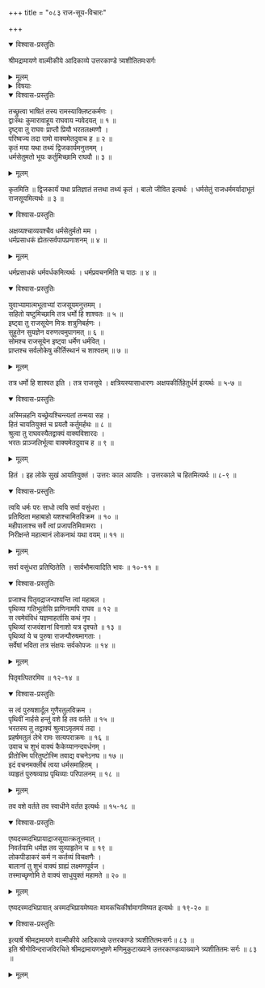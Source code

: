 +++
title = "०८३ राज-सूय-विचारः"

+++

<details open><summary>विश्वास-प्रस्तुतिः</summary>

श्रीमद्रामायणे वाल्मीकीये आदिकाव्ये उत्तरकाण्डे त्र्यशीतितमःसर्गः
</details>

<details><summary>मूलम्</summary>

श्रीमद्रामायणे वाल्मीकीये आदिकाव्ये उत्तरकाण्डे त्र्यशीतितमःसर्गः
</details>

<details><summary>विषयाः</summary>

रामेण भरत-लक्ष्मणौ प्रति  
राज-सूय--चिकीर्षा-निवेदनम् ॥ १ ॥  
भरतेन तं प्रति  
तस्य सर्व-राज--पराजय-पूर्वकत्वोक्त्या  
पृथ्वी-विनाश-हेतुत्व-कथनेन  
तत्-करणस्यानौचित्य-कथनम् ॥ २ ॥  
रामेण तंप्रति तद्-वचन-प्रशंसन-पूर्वकं राज-सूय--निवर्तनोक्तिः ॥ ३ ॥
</details>

<details open><summary>विश्वास-प्रस्तुतिः</summary>

तच्छ्रुत्वा भाषितं तस्य रामस्याक्लिष्टकर्मणः ।  
द्वाःस्थः कुमारावाहूय राघवाय न्यवेदयत् ॥ १ ॥  
दृष्ट्वा तु राघवः प्राप्तौ प्रियौ भरतलक्ष्मणौ ।  
परिष्वज्य तदा रामो वाक्यमेतदुवाच ह ॥ २ ॥  
कृतं मया यथा तथ्यं द्विजकार्यमनुत्तमम् ।  
धर्मसेतुमतो भूयः कर्तुमिच्छामि राघवौ ॥ ३ ॥
</details>

<details><summary>मूलम्</summary>

तच्छ्रुत्वा भाषितं तस्य रामस्याक्लिष्टकर्मणः ।  
द्वाःस्थः कुमारावाहूय राघवाय न्यवेदयत् ॥ १ ॥  
दृष्ट्वा तु राघवः प्राप्तौ प्रियौ भरतलक्ष्मणौ ।  
परिष्वज्य तदा रामो वाक्यमेतदुवाच ह ॥ २ ॥  
कृतं मया यथा तथ्यं द्विजकार्यमनुत्तमम् ।  
धर्मसेतुमतो भूयः कर्तुमिच्छामि राघवौ ॥ ३ ॥
</details>

कृतमिति ॥ द्विजकार्यं यथा प्रतिज्ञातं तत्तथा तथ्यं कृतं । बालो जीवित इत्यर्थः । धर्मसेतुं राजधर्ममर्यादाभूतं राजसूयमित्यर्थः ॥ ३ ॥

<details open><summary>विश्वास-प्रस्तुतिः</summary>

अक्षय्यश्चाव्ययश्चैव धर्मसेतुर्मतो मम ।  
धर्मप्रसाधकं ह्येतत्सर्वपापप्रणाशनम् ॥ ४ ॥
</details>

<details><summary>मूलम्</summary>

अक्षय्यश्चाव्ययश्चैव धर्मसेतुर्मतो मम ।  
धर्मप्रसाधकं ह्येतत्सर्वपापप्रणाशनम् ॥ ४ ॥
</details>

धर्मप्रसाधकं धर्मवर्धकमित्यर्थः । धर्मप्रवचनमिति च पाठः ॥ ४ ॥

<details open><summary>विश्वास-प्रस्तुतिः</summary>

युवाभ्यामात्मभूताभ्यां राजसूयमनुत्तमम् ।  
सहितो यष्टुमिच्छामि तत्र धर्मो हि शाश्वतः ॥ ५ ॥  
इष्ट्वा तु राजसूयेन मित्रः शत्रुनिबर्हणः ।  
सुहुतेन सुयज्ञेन वरुणत्वमुपागमत् ॥ ६ ॥  
सोमश्च राजसूयेन इष्ट्वा धर्मेण धर्मवित् ।  
प्राप्तश्च सर्वलोकेषु कीर्तिस्थानं च शाश्वतम् ॥ ७ ॥
</details>

<details><summary>मूलम्</summary>

युवाभ्यामात्मभूताभ्यां राजसूयमनुत्तमम् ।  
सहितो यष्टुमिच्छामि तत्र धर्मो हि शाश्वतः ॥ ५ ॥  
इष्ट्वा तु राजसूयेन मित्रः शत्रुनिबर्हणः ।  
सुहुतेन सुयज्ञेन वरुणत्वमुपागमत् ॥ ६ ॥  
सोमश्च राजसूयेन इष्ट्वा धर्मेण धर्मवित् ।  
प्राप्तश्च सर्वलोकेषु कीर्तिस्थानं च शाश्वतम् ॥ ७ ॥
</details>

तत्र धर्मो हि शाश्वत इति । तत्र राजसूये । क्षत्रियस्यासाधारणः अक्षयकीर्तिहेतुर्धर्म इत्यर्थः ॥ ५-७ ॥

<details open><summary>विश्वास-प्रस्तुतिः</summary>

अस्मिन्नहनि यच्छ्रेयश्चिन्त्यतां तन्मया सह ।  
हितं चायतियुक्तं च प्रयतौ कर्तुमर्हथः ॥ ८ ॥  
श्रुत्वा तु राघवस्यैतद्वाक्यं वाक्यविशारदः ।  
भरतः प्राञ्जलिर्भूत्वा वाक्यमेतदुवाच ह ॥ ९ ॥
</details>

<details><summary>मूलम्</summary>

अस्मिन्नहनि यच्छ्रेयश्चिन्त्यतां तन्मया सह ।  
हितं चायतियुक्तं च प्रयतौ कर्तुमर्हथः ॥ ८ ॥  
श्रुत्वा तु राघवस्यैतद्वाक्यं वाक्यविशारदः ।  
भरतः प्राञ्जलिर्भूत्वा वाक्यमेतदुवाच ह ॥ ९ ॥
</details>

हितं । इह लोके सुखं आयतियुक्तं । उत्तरः काल आयतिः । उत्तरकाले च हितमित्यर्थः ॥ ८-९ ॥

<details open><summary>विश्वास-प्रस्तुतिः</summary>

त्वयि धर्मः परः साधो त्वयि सर्वा वसुंधरा ।  
प्रतिष्ठिता महाबाहो यशश्चामितविक्रम ॥ १० ॥  
महीपालाश्च सर्वे त्वां प्रजापतिमिवामराः ।  
निरीक्षन्ते महात्मानं लोकनाथं यथा वयम् ॥ ११ ॥
</details>

<details><summary>मूलम्</summary>

त्वयि धर्मः परः साधो त्वयि सर्वा वसुंधरा ।  
प्रतिष्ठिता महाबाहो यशश्चामितविक्रम ॥ १० ॥  
महीपालाश्च सर्वे त्वां प्रजापतिमिवामराः ।  
निरीक्षन्ते महात्मानं लोकनाथं यथा वयम् ॥ ११ ॥
</details>

सर्वा वसुंधरा प्रतिष्ठितेति । सार्वभौमत्वादिति भावः ॥ १०-११ ॥

<details open><summary>विश्वास-प्रस्तुतिः</summary>

प्रजाश्च पितृवद्राजन्पश्यन्ति त्वां महाबल ।  
पृथिव्या गतिभूतोसि प्राणिनामपि राघव ॥ १२ ॥  
स त्वमेवंविधं यज्ञमाहर्तासि कथं नृप ।  
पृथिव्यां राजवंशानां विनाशो यत्र दृश्यते ॥ १३ ॥  
पृथिव्यां ये च पुरुषा राजन्पौरुषमागताः ।  
सर्वेषां भविता तत्र संक्षयः सर्वकोपजः ॥ १४ ॥
</details>

<details><summary>मूलम्</summary>

प्रजाश्च पितृवद्राजन्पश्यन्ति त्वां महाबल ।  
पृथिव्या गतिभूतोसि प्राणिनामपि राघव ॥ १२ ॥  
स त्वमेवंविधं यज्ञमाहर्तासि कथं नृप ।  
पृथिव्यां राजवंशानां विनाशो यत्र दृश्यते ॥ १३ ॥  
पृथिव्यां ये च पुरुषा राजन्पौरुषमागताः ।  
सर्वेषां भविता तत्र संक्षयः सर्वकोपजः ॥ १४ ॥
</details>

पितृवत्पितरमिव ॥ १२-१४ ॥

<details open><summary>विश्वास-प्रस्तुतिः</summary>

स त्वं पुरुषशार्दूल गुणैरतुलविक्रम ।  
पृथिवीं नार्हसे हन्तुं वशे हि तव वर्तते ॥ १५ ॥  
भरतस्य तु तद्वाक्यं श्रुत्वाऽमृतमयं तदा ।  
प्रहर्षमतुलं लेभे रामः सत्यपराक्रमः ॥ १६ ॥  
उवाच च शुभं वाक्यं कैकेय्यानन्दवर्धनम् ।  
प्रीतोस्मि परितुष्टोस्मि तवाद्य वचनेऽनघ ॥ १७ ॥  
इदं वचनमक्लीबं त्वया धर्मसमाहितम् ।  
व्याहृतं पुरुषव्याघ्र पृथिव्याः परिपालनम् ॥ १८ ॥
</details>

<details><summary>मूलम्</summary>

स त्वं पुरुषशार्दूल गुणैरतुलविक्रम ।  
पृथिवीं नार्हसे हन्तुं वशे हि तव वर्तते ॥ १५ ॥  
भरतस्य तु तद्वाक्यं श्रुत्वाऽमृतमयं तदा ।  
प्रहर्षमतुलं लेभे रामः सत्यपराक्रमः ॥ १६ ॥  
उवाच च शुभं वाक्यं कैकेय्यानन्दवर्धनम् ।  
प्रीतोस्मि परितुष्टोस्मि तवाद्य वचनेऽनघ ॥ १७ ॥  
इदं वचनमक्लीबं त्वया धर्मसमाहितम् ।  
व्याहृतं पुरुषव्याघ्र पृथिव्याः परिपालनम् ॥ १८ ॥
</details>

तव वशे वर्तते तव स्वाधीने वर्तत इत्यर्थः ॥ १५-१८ ॥

<details open><summary>विश्वास-प्रस्तुतिः</summary>

एष्यदस्मदभिप्रायाद्राजसूयात्क्रतूत्तमात् ।  
निवर्तयामि धर्मज्ञ तव सुव्याहृतेन च ॥ १९ ॥  
लोकपीडाकरं कर्म न कर्तव्यं विचक्षणैः ।  
बालानां तु शुभं वाक्यं ग्राह्यं लक्ष्मणपूर्वज ।  
तस्माच्छृणोमि ते वाक्यं साधुयुक्तं महामते ॥ २० ॥
</details>

<details><summary>मूलम्</summary>

एष्यदस्मदभिप्रायाद्राजसूयात्क्रतूत्तमात् ।  
निवर्तयामि धर्मज्ञ तव सुव्याहृतेन च ॥ १९ ॥  
लोकपीडाकरं कर्म न कर्तव्यं विचक्षणैः ।  
बालानां तु शुभं वाक्यं ग्राह्यं लक्ष्मणपूर्वज ।  
तस्माच्छृणोमि ते वाक्यं साधुयुक्तं महामते ॥ २० ॥
</details>

एष्यदस्मदभिप्रायात् अस्मदभिप्रायमेष्यतः मामकचिकीर्षामागमिष्यत इत्यर्थः ॥ १९-२० ॥

<details open><summary>विश्वास-प्रस्तुतिः</summary>

इत्यार्षे श्रीमद्रामायणे वाल्मीकीये आदिकाव्ये उत्तरकाण्डे त्र्यशीतितमःसर्गः॥ ८३ ॥  
इति श्रीगोविन्दराजविरचिते श्रीमद्रामायणभूषणे मणिमुकुटाख्याने उत्तरकाण्डव्याख्याने त्र्यशीतितमः सर्गः ॥ ८३ ॥
</details>

<details><summary>मूलम्</summary>

इत्यार्षे श्रीमद्रामायणे वाल्मीकीये आदिकाव्ये उत्तरकाण्डे त्र्यशीतितमःसर्गः॥ ८३ ॥  
इति श्रीगोविन्दराजविरचिते श्रीमद्रामायणभूषणे मणिमुकुटाख्याने उत्तरकाण्डव्याख्याने त्र्यशीतितमः सर्गः ॥ ८३ ॥
</details>

